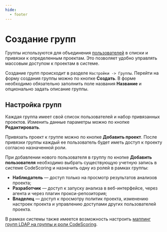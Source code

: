 ```yaml
---
hide:
  - footer
---
```

# Создание групп

Группы используются для объединения [пользователей](/on-premise/how-to/users) в списки и привязки к определенным проектам. Это позволяет удобно управлять массовым доступом к проектам в системе.

Создание групп происходит в разделе `Настройки -> Группы`. Перейти на форму создания группы можно по кнопке **Создать**. В форме необходимо обязательно заполнить поле названия **Название** и опционально задать описание группы.

## Настройка групп

Каждая группа имеет свой список пользователей и набор привязанных проектов. Изменить данные параметры можно по кнопке **Редактировать**.

Привязать проект к группе можно по кнопке **Добавить проект**. После привязки группы каждый ее пользователь будет иметь доступ к проекту согласно назначенной роли.

При добавлении нового пользователя в группу по кнопке **Добавить пользователя** необходимо выбрать существующую учетную запись в системе CodeScoring и назначить одну из ролей в рамках группы:

- **Наблюдатель** — доступ только на просмотр результатов анализов проекта;
- **Разработчик** — доступ к запуску анализа в веб-интерфейсе, через агента и через плагин прокси-репозитория;
- **Владелец** — доступ к просмотру политик проекта, изменению настроек проекта и управлению доступами других пользователей проекта.

В рамках системы также имеется возможность настроить [маппинг групп LDAP на группы и роли CodeScoring](/on-premise/how-to/ldap-settings/#ldap-codescoring_1).